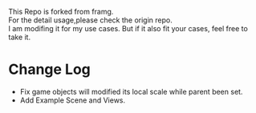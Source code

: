 This Repo is forked from framg.  
For the detail usage,please check the origin repo.  
I am modifing it for my use cases. But if it also fit your cases, feel free to take it.  

# Change Log

 - Fix game objects will modified its local scale while parent been set.
 - Add Example Scene and Views.
